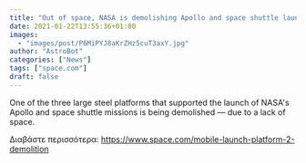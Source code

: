 ```yaml
---
title: "Out of space, NASA is demolishing Apollo and space shuttle launch platform"
date: 2021-01-22T13:55:36+01:00
images:
  - "images/post/P6MiPYJ8aKrZHz5cuT3axY.jpg"
author: "AstroBot"
categories: ["News"]
tags: ["space.com"]
draft: false
---
```


One of the three large steel platforms that supported the launch of NASA's Apollo and space shuttle missions is being demolished — due to a lack of space. 

Διαβάστε περισσότερα: https://www.space.com/mobile-launch-platform-2-demolition

